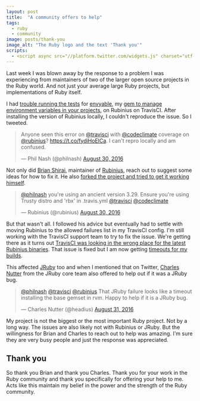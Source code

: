 ```yaml
---
layout: post
title:  "A community offers to help"
tags:
  - ruby
  - community
image: posts/thank-you
image_alt: "The Ruby logo and the text 'Thank you'"
scripts:
  - <script async src="//platform.twitter.com/widgets.js" charset="utf-8"></script>
---
```


Last week I was blown away by the response to a problem I was experiencing from maintainers of two of the larger open source projects in the Ruby world. And not just your average large Ruby projects, but implementations of Ruby itself.

I had [trouble running the tests](https://travis-ci.org/philnash/envyable/builds/156080057) for [envyable](https://github.com/philnash/envyable), my [gem to manage environment variables in your projects](https://www.twilio.com/blog/2015/02/managing-development-environment-variables-across-multiple-ruby-applications.html), on Rubinius on TravisCI. After installing the version of Rubinius locally, I couldn't reproduce the issue. So I tweeted.

<blockquote class="twitter-tweet" data-lang="en"><p lang="en" dir="ltr">Anyone seen this error on <a href="https://twitter.com/travisci">@travisci</a> with <a href="https://twitter.com/codeclimate">@codeclimate</a> coverage on <a href="https://twitter.com/rubinius">@rubinius</a>? <a href="https://t.co/fydiHoElCa">https://t.co/fydiHoElCa</a>. I can&#39;t repro locally and am confused.</p>&mdash; Phil Nash (@philnash) <a href="https://twitter.com/philnash/status/770542433901969409">August 30, 2016</a></blockquote>

Not only did [Brian Shirai](https://twitter.com/brixen), maintainer of [Rubinius](http://rubinius.com/), reach out to suggest some ideas for how to fix it. He also [forked the project and tried to get it working himself](https://github.com/rubinius/envyable/commit/fe574af226021f278b36f77278de3ad57768d7b2).

<blockquote class="twitter-tweet" data-conversation="none" data-lang="en"><p lang="en" dir="ltr"><a href="https://twitter.com/philnash">@philnash</a> you&#39;re using an ancient version 3.29. Ensure you&#39;re using Trusty distro and &#39;rbx&#39; in .travis.yml <a href="https://twitter.com/travisci">@travisci</a> <a href="https://twitter.com/codeclimate">@codeclimate</a></p>&mdash; Rubinius (@rubinius) <a href="https://twitter.com/rubinius/status/770647800514093056">August 30, 2016</a></blockquote>

But that wasn't all. I followed his advice but eventually had to settle with moving Rubinius to the allowed failures list in my TravisCI config. I'm still working with the TravisCI support team to try to fix the issue. We're getting there as it turns out [TravisCI was looking in the wrong place for the latest Rubinius binaries](https://github.com/travis-ci/travis-rubies/commit/308d29198f0eeec87bf10d9110eb1df45c7dbb13). That issue is fixed but I am now getting [timeouts for my builds](https://travis-ci.org/philnash/envyable/builds/157463309).

This affected [JRuby](http://jruby.org/) too and when I mentioned that on Twitter, [Charles Nutter](https://twitter.com/headius) from the JRuby core team also offered to help out if it was a JRuby bug.

<blockquote class="twitter-tweet" data-lang="en"><p lang="en" dir="ltr"><a href="https://twitter.com/philnash">@philnash</a> <a href="https://twitter.com/travisci">@travisci</a> <a href="https://twitter.com/rubinius">@rubinius</a> That JRuby failure looks like a timeout installing the base gemset in rvm. Happy to help if it is a JRuby bug.</p>&mdash; Charles Nutter (@headius) <a href="https://twitter.com/headius/status/770792465955557376">August 31, 2016</a></blockquote>

My project is not the biggest or the most important Ruby project. Not by a long way. The issues are also likely not with Rubinius or JRuby. But the willingness for Brian and Charles to reach out to help was amazing. I'm sure they are very busy people and just the response was appreciated.

## Thank you

So thank you Brian and thank you Charles. Thank you for your work in the Ruby community and thank you specifically for offering your help to me. Acts like this maintain my belief in the power and the strength of the Ruby community.
